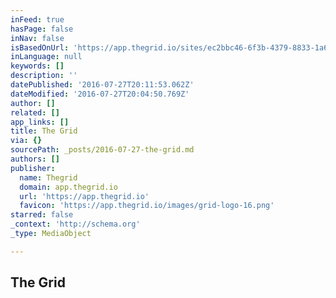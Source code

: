 ```yaml
---
inFeed: true
hasPage: false
inNav: false
isBasedOnUrl: 'https://app.thegrid.io/sites/ec2bbc46-6f3b-4379-8833-1a66a2cb37e7'
inLanguage: null
keywords: []
description: ''
datePublished: '2016-07-27T20:11:53.062Z'
dateModified: '2016-07-27T20:04:50.769Z'
author: []
related: []
app_links: []
title: The Grid
via: {}
sourcePath: _posts/2016-07-27-the-grid.md
authors: []
publisher:
  name: Thegrid
  domain: app.thegrid.io
  url: 'https://app.thegrid.io'
  favicon: 'https://app.thegrid.io/images/grid-logo-16.png'
starred: false
_context: 'http://schema.org'
_type: MediaObject

---
```

<article style=""><h1>The Grid</h1></article>